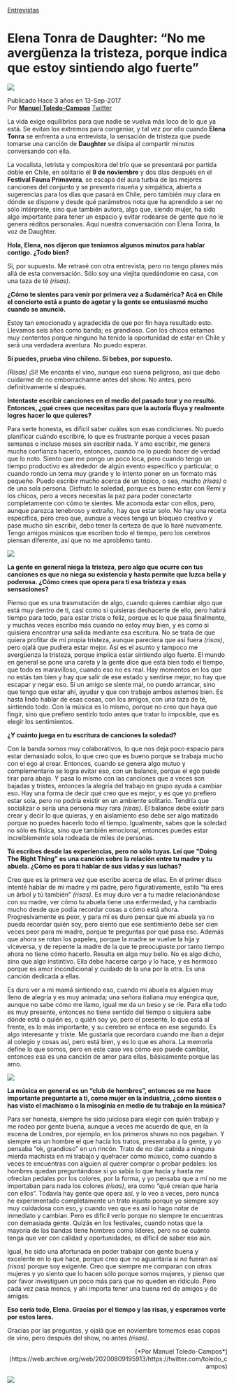 [Entrevistas](https://web.archive.org/web/20200809195913/https://www.humonegro.com/seccion/magazine/entrevista/)

# Elena Tonra de Daughter: “No me avergüenza la tristeza, porque indica que estoy sintiendo algo fuerte”

<img src="/Images/Sonny Malhotra/Daughter_by_Sonny_Malhotra-9770.jpg">

Publicado Hace 3 años en 13-Sep-2017 \
Por [**Manuel Toledo-Campos**](https://web.archive.org/web/20200809195913/https://www.humonegro.com/author/mtoledocampos/) [Twitter](https://twitter.com/toledo_campos)

La vida exige equilibrios para que nadie se vuelva más loco de lo que ya está. Se evitan los extremos para congeniar, y tal vez por ello cuando **Elena Tonra** se enfrenta a una entrevista, la sensación de tristeza que puede tomarse una canción de **Daughter** se disipa al compartir minutos conversando con ella.

La vocalista, letrista y compositora del trío que se presentará por partida doble en Chile, en solitario el **9 de noviembre** y dos días después en el **Festival Fauna Primavera**, se escapa del aura turbia de las mejores canciones del conjunto y se presenta risueña y simpática, abierta a sugerencias para los días que pasará en Chile, pero también muy clara en dónde se dispone y desde qué parámetros nota que ha aprendido a ser no sólo intérprete, sino que también autora, algo que, siendo mujer, ha sido algo importante para tener un espacio y evitar rodearse de gente que no le genera réditos personales. Aquí nuestra conversación con Elena Tonra, la voz de Daughter.

**Hola, Elena, nos dijeron que teníamos algunos minutos para hablar contigo. ¿Todo bien?**

Sí, por supuesto. Me retrasé con otra entrevista, pero no tengo planes más allá de esta conversación. Sólo soy una viejita quedándome en casa, con una taza de té *(risas)*.

**¿Cómo te sientes para venir por primera vez a Sudamérica? Acá en Chile el concierto está a punto de agotar y la gente se entusiasmó mucho cuando se anunció.**

Estoy tan emocionada y agradecida de que por fin haya resultado esto. Llevamos seis años como banda; es grandioso. Con los chicos estamos muy contentos porque ninguno ha tenido la oportunidad de estar en Chile y será una verdadera aventura. No puedo esperar.

**Si puedes, prueba vino chileno. Si bebes, por supuesto.**

*(Risas)* ¡Sí! Me encanta el vino, aunque eso suena peligroso, así que debo cuidarme de no emborracharme antes del show. No antes, pero definitivamente sí después.

**Intentaste escribir canciones en el medio del pasado tour y no resultó. Entonces, ¿qué crees que necesitas para que la autoría fluya y realmente logres hacer lo que quieres?**

Para serte honesta, es difícil saber cuáles son esas condiciones. No puedo planificar cuándo escribiré, lo que es frustrante porque a veces pasan semanas o incluso meses sin escribir nada. Y amo escribir, me genera mucha confianza hacerlo, entonces, cuando no lo puedo hacer de verdad que lo noto. Siento que me pongo un poco loca, pero cuando tengo un tiempo productivo es alrededor de algún evento específico y particular, o cuando rondo un tema muy grande y lo intento poner en un formato más pequeño. Puedo escribir mucho acerca de un tópico, o sea, mucho *(risas)* o de una sola persona. Disfruto la soledad, porque es bueno estar con Remi y los chicos, pero a veces necesitas la paz para poder conectarte completamente con cómo te sientes. Me acomoda estar con ellos, pero, aunque parezca tenebroso y extraño, hay que estar solo. No hay una receta específica, pero creo que, aunque a veces tenga un bloqueo creativo y pase mucho sin escribir, debo tener la certeza de que lo haré nuevamente. Tengo amigos músicos que escriben todo el tiempo, pero los cerebros piensan diferente, así que no me aproblemo tanto.

<img src="/Images/Sonny Malhotra/Daughter_by_Sonny_Malhotra-9770.jpg">

**La gente en general niega la tristeza, pero algo que ocurre con tus canciones es que no niega su existencia y hasta permite que luzca bella y poderosa. ¿Cómo crees que opera para ti esa tristeza y esas sensaciones?**

Pienso que es una trasmutación de algo, cuando quieres cambiar algo que está muy dentro de ti, casi como si quisieras deshacerte de ello, pero habrá tiempo para todo, para estar triste o feliz, porque es lo que pasa finalmente, y muchas veces escribo más cuando no estoy muy bien, y es como si quisiera encontrar una salida mediante esa escritura. No se trata de que quiera profitar de mi propia tristeza, aunque pareciera que así fuera *(risas)*, pero ojalá que pudiera estar mejor. Así es el asunto y tampoco me avergüenza la tristeza, porque implica estar sintiendo algo fuerte. El mundo en general se pone una careta y la gente dice que está bien todo el tiempo, que todo es maravilloso, cuando eso no es real. Hay momentos en los que no estás tan bien y hay que salir de ese estado y sentirse mejor, no hay que escapar y negar eso. Si un amigo se siente mal, no puedo arrancar, sino que tengo que estar ahí, ayudar y que con trabajo ambos estemos bien. Es hasta lindo hablar de esas cosas, con los amigos, con una taza de té, sintiendo todo. Con la música es lo mismo, porque no creo que haya que fingir, sino que prefiero sentirlo todo antes que tratar lo imposible, que es elegir los sentimientos.

**¿Y cuánto juega en tu escritura de canciones la soledad?**

Con la banda somos muy colaborativos, lo que nos deja poco espacio para estar demasiado solos, lo que creo que es bueno porque se trabaja mucho con el ego al crear. Entonces, cuando se genera algo mutuo y complementario se logra evitar eso, con un balance, porque el ego puede tirar para abajo. Y pasa lo mismo con las canciones que a veces son bajadas y tristes, entonces la alegría del trabajo en grupo ayuda a cambiar eso. Hay una forma de decir qué creo que es mejor, y es que yo prefiero estar sola, pero no podría existir en un ambiente solitario. Tendría que socializar o sería una persona muy rara *(risas)*. El balance debe existir para crear y decir lo que quieras, y en aislamiento eso debe ser algo matizado porque no puedes hacerlo todo el tiempo. Igualmente, sabes que la soledad no sólo es física, sino que también emocional, entonces puedes estar increíblemente sola rodeada de miles de personas.

**Tú escribes desde las experiencias, pero no sólo tuyas. Leí que “Doing The Right Thing” es una canción sobre la relación entre tu madre y tu abuela. ¿Cómo es para ti hablar de sus vidas y sus luchas?**

Creo que es la primera vez que escribo acerca de ellas. En el primer disco intenté hablar de mi madre y mi padre, pero figurativamente, estilo “tú eres un árbol y tú también” *(risas)*. Es muy duro ver a tu madre relacionándose con su madre, ver cómo tu abuela tiene una enfermedad, y ha cambiado mucho desde que podía recordar cosas a cómo está ahora. Progresivamente es peor, y para mí es duro pensar que mi abuela ya no pueda recordar quién soy, pero siento que ese sentimiento debe ser cien veces peor para mi madre, porque te preguntas por qué pasa eso. Además que ahora se rotan los papeles, porque la madre se vuelve la hija y viceversa, y de repente la madre de la que te preocupaste por tanto tiempo ahora no tiene cómo hacerlo. Resulta en algo muy bello. No es algo dicho, sino que algo instintivo. Ella debe hacerse cargo y lo hace, y es hermoso porque es amor incondicional y cuidado de la una por la otra. Es una canción dedicada a ellas.

Es duro ver a mi mamá sintiendo eso, cuando mi abuela es alguien muy lleno de alegría y es muy animada; una señora italiana muy enérgica que, aunque no sabe cómo me llamo, igual me da un beso y se ríe. Para ella todo es muy presente, entonces no tiene sentido del tiempo o siquiera sabe dónde está o quién es, o quién soy yo, pero el presente, lo que está al frente, es lo más importante, y su cerebro se enfoca en ese segundo. Es algo interesante y triste. Me gustaría que recordara cuando me iban a dejar al colegio y cosas así, pero está bien, y es lo que es ahora. La memoria define lo que somos, pero en este caso ves cómo eso puede cambiar, entonces esa es una canción de amor para ellas, básicamente porque las amo.

<img src="/Images/Sonny Malhotra/Daughter_by_Sonny_Malhotra-9770.jpg">

**La música en general es un “club de hombres”, entonces se me hace importante preguntarte a ti, como mujer en la industria, ¿cómo sientes o has visto el machismo o la misoginia en medio de tu trabajo en la música?**

Para ser honesta, siempre he sido juiciosa para elegir con quién trabajo y me rodeo por gente buena, aunque a veces me acuerdo de que, en la escena de Londres, por ejemplo, en los primeros shows no nos pagaban. Y siempre era un hombre el que hacía los tratos, presentaba a la gente, y yo pensaba “ok, grandioso” en un rincón. Trato de no dar cabida a ninguna mierda machista en mi trabajo y quehacer como músico, como cuando a veces te encuentras con alguien al querer comprar o probar pedales: los hombres quedan preguntándose si yo sabía lo que hacía y hasta me ofrecían pedales por los colores, por la forma, y yo pensaba que a mí no me importaban para nada los colores *(risas)*, era como “qué creían que haría con ellos”. Todavía hay gente que opera así, y lo veo a veces, pero nunca he experimentado completamente un trato injusto porque yo siempre soy muy cuidadosa con eso, y cuando veo que es así lo hago notar de inmediato y cambian. Pero es difícil verlo porque no siempre te encuentras con demasiada gente. Quizás en los festivales, cuando notas que la mayoría de las bandas tiene hombres como líderes, pero no sé cuánto tenga que ver con calidad y oportunidades, es difícil de saber eso aún.

Igual, he sido una afortunada en poder trabajar con gente buena y excelente en lo que hace, porque creo que no aguantaría si no fueran así *(risas)* porque soy exigente. Creo que siempre me comparan con otras mujeres y yo siento que lo hacen sólo porque somos mujeres, y pienso que por favor investiguen un poco más para que no queden en ridículo. Pero cada vez pasa menos, y ahí importa tener una buena red de amigos y de amigas.

**Eso sería todo, Elena. Gracias por el tiempo y las risas, y esperamos verte por estos lares.**

Gracias por las preguntas, y ojalá que en noviembre tomemos esas copas de vino, pero después del show, no antes *(risas)*.

<p align="right">
[*Por Manuel Toledo-Campos*](https://web.archive.org/web/20200809195913/https://twitter.com/toledo_campos)
</p>

[<img src="https://i.ytimg.com/vi/Dt8MZXuSKH8/maxresdefault.jpg">](https://www.youtube.com/watch?v=Dt8MZXuSKH8)
